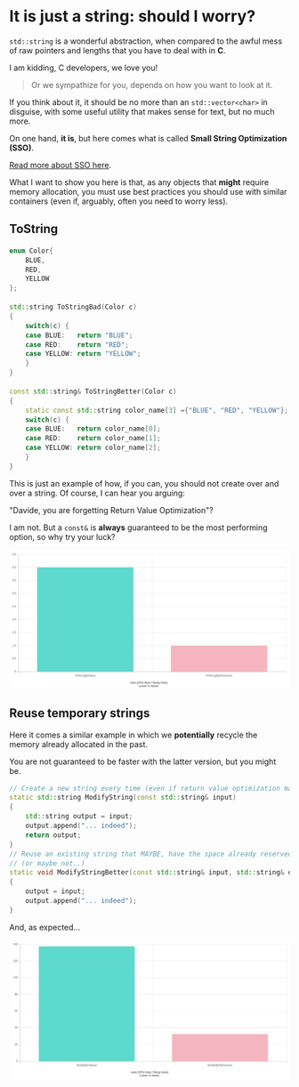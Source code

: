 # It is just a string: should I worry?

 `std::string` is a wonderful abstraction, when compared to the awful mess of
 raw pointers and lengths that you have to deal with in **C**.

I am kidding, C developers, we love you!
> Or we sympathize for you, depends on how you want to look at it.

If you think about it, it should be no more than an `std::vector<char>` in disguise,
with some useful utility that makes sense for text, but no much more.

On one hand, **it is**, but here comes what is called **Small String Optimization (SSO)**.

[Read more about SSO here](../small_strings/).

What I want to show you here is that, as any objects that **might**
require memory allocation, you must use best practices you should use
with similar containers (even if, arguably, often you need to worry less).

## ToString

```c++
enum Color{
    BLUE,
    RED,
    YELLOW
};

std::string ToStringBad(Color c)
{
    switch(c) {
    case BLUE:   return "BLUE";
    case RED:    return "RED";
    case YELLOW: return "YELLOW";
    }
}

const std::string& ToStringBetter(Color c)
{
    static const std::string color_name[3] ={"BLUE", "RED", "YELLOW"};
    switch(c) {
    case BLUE:   return color_name[0];
    case RED:    return color_name[1];
    case YELLOW: return color_name[2];
    }
}
```

This is just an example of how, if you can, you should not create over and
over a string. Of course, I can hear you arguing:

"Davide, you are forgetting Return Value Optimization"?

I am not. But a `const&` is **always** guaranteed to be the most
performing option, so why try your luck?

<p align="center"><img src="tostring.png"></p>

## Reuse temporary strings

Here it comes a similar example in which we **potentially**
recycle the memory already allocated in the past.

You are not guaranteed to be faster with the latter version, but you
might be.

```c++
// Create a new string every time (even if return value optimization may help)
static std::string ModifyString(const std::string& input)
{
    std::string output = input;
    output.append("... indeed");
    return output;
}
// Reuse an existing string that MAYBE, have the space already reserved
// (or maybe not..)
static void ModifyStringBetter(const std::string& input, std::string& output)
{
    output = input;
    output.append("... indeed");
}
```

And, as expected...

<p align="center"><img src="modifystring.png"></p>


